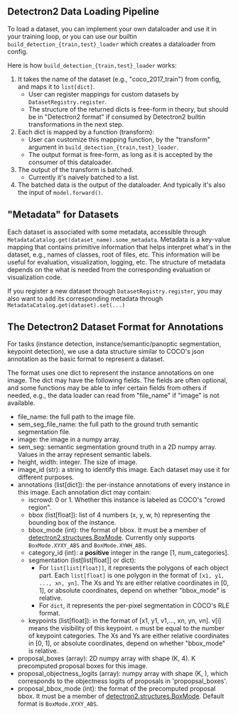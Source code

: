 
## Detectron2 Data Loading Pipeline

To load a dataset, you can implement your own dataloader and use it in your training loop, or you can use our builtin
`build_detection_{train,test}_loader` which creates a dataloader from config.

Here is how `build_detection_{train,test}_loader` works:

1. It takes the name of the dataset (e.g., "coco_2017_train") from config, and maps it to
	 `list[dict]`.
	 * User can register mappings for custom datasets by `DatasetRegistry.register`.
	 * The structure of the returned dicts is free-form in theory, but should be in "Detectron2 format"
	   if consumed by Detectron2 builtin transformations in the next step.
2. Each dict is mapped by a function (transform):
	 * User can customize this mapping function, by the "transform" argument in `build_detection_{train,test}_loader`.
	 * The output format is free-form, as long as it is accepted by the consumer of this dataloader.
3. The output of the transform is batched.
	 * Currently it's naively batched to a list.
4. The batched data is the output of the dataloader. And typically it's also the input of
	 `model.forward()`.


## "Metadata" for Datasets

Each dataset is associated with some metadata, accessible through
`MetadataCatalog.get(dataset_name).some_metadata`.
Metadata is a key-value mapping that contains primitive information that helps interpret what's in the dataset, e.g.,
names of classes, root of files, etc.
This information will be useful for evaluation, visualization, logging, etc.
The structure of metadata depends on the what is needed from the corresponding evaluation or
visualization code.

If you register a new dataset through `DatasetRegistry.register`,
you may also want to add its corresponding metadata through `MetadataCatalog.get(dataset).set(...)`


## The Detectron2 Dataset Format for Annotations

For tasks
(instance detection, instance/semantic/panoptic segmentation, keypoint detection),
we use a data structure similar to COCO's json annotation
as the basic format to represent a dataset.

The format uses one dict to represent the instance annotations on
one image. The dict may have the following fields.
The fields are often optional, and some functions may be able to
infer certain fields from others if needed, e.g., the data loader
can read from "file_name" if "image" is not available.

+ file_name: the full path to the image file.
+ sem_seg_file_name: the full path to the ground truth semantic segmentation file.
+ image: the image in a numpy array.
+ sem_seg: semantic segmentation ground truth in a 2D numpy array. Values in the array represent
 		semantic labels.
+ height, width: integer. The size of image.
+ image_id (str): a string to identify this image.
		Each dataset may use it for different purposes.
+ annotations (list[dict]): the per-instance annotations of every
		instance in this image. Each annotation dict may contain:
	+ iscrowd: 0 or 1. Whether this instance is labeled as COCO's "crowd region".
	+ bbox (list[float]): list of 4 numbers (x, y, w, h) representing the bounding box of the instance.
	+ bbox_mode (int): the format of bbox.
			It must be a member of [detectron2.structures.BoxMode](detectron2/structures/boxes.py).
		  Currently only supports `BoxMode.XYXY_ABS` and `BoxMode.XYWH_ABS`.
	+ category_id (int): a __positive__ integer in the range [1, num_categories].
	+ segmentation (list[list[float]] or dict):
		+ For `list[list[float]]`, it represents the polygons of
			each object part. Each `list[float]` is one polygon in the
			format of `[x1, y1, ..., xn, yn]`.
			The Xs and Ys are either relative coordinates in [0, 1], or absolute coordinates,
			depend on whether "bbox_mode" is relative.
		+ For `dict`, it represents the per-pixel segmentation in COCO's RLE format.
	+ keypoints (list[float]): in the format of [x1, y1, v1,..., xn, yn, vn].
				v[i] means the visibility of this keypoint.
				`n` must be equal to the number of keypoint categories.
				The Xs and Ys are either relative coordinates in [0, 1], or absolute coordinates,
				depend on whether "bbox_mode" is relative.
+ proposal_boxes (array): 2D numpy array with shape (K, 4). K precomputed proposal boxes for this image.
+ proposal_objectness_logits (array): numpy array with shape (K, ), which corresponds to the objectness 
        logits of proposals in 'propopsal_boxes'.
+ proposal_bbox_mode (int): the format of the precomputed proposal bbox.
        It must be a member of [detectron2.structures.BoxMode](detectron2/structures/boxes.py).
        Default format is `BoxMode.XYXY_ABS`.
